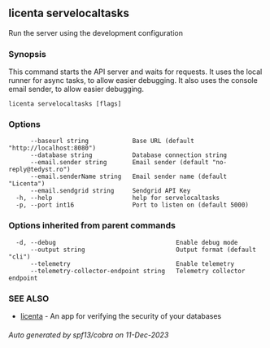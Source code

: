 ## licenta servelocaltasks

Run the server using the development configuration

### Synopsis

This command starts the API server and waits for requests. It uses the local runner for async tasks, to allow easier debugging. It also uses the console email sender, to allow easier debugging.

```
licenta servelocaltasks [flags]
```

### Options

```
      --baseurl string            Base URL (default "http://localhost:8080")
      --database string           Database connection string
      --email.sender string       Email sender (default "no-reply@tedyst.ro")
      --email.senderName string   Email sender name (default "Licenta")
      --email.sendgrid string     Sendgrid API Key
  -h, --help                      help for servelocaltasks
  -p, --port int16                Port to listen on (default 5000)
```

### Options inherited from parent commands

```
  -d, --debug                                 Enable debug mode
      --output string                         Output format (default "cli")
      --telemetry                             Enable telemetry
      --telemetry-collector-endpoint string   Telemetry collector endpoint
```

### SEE ALSO

* [licenta](licenta.md)	 - An app for verifying the security of your databases

###### Auto generated by spf13/cobra on 11-Dec-2023

